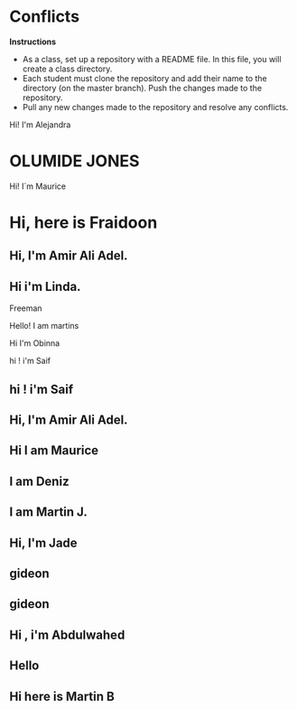# Conflicts

**Instructions**
* As a class, set up a repository with a README file. In this file, you will create a class directory.
* Each student must clone the repository and add their name to the directory (on the master branch). Push the changes made to the repository. 
* Pull any new changes made to the repository and resolve any conflicts. 


Hi! I'm Alejandra 
# OLUMIDE JONES
Hi! I´m Maurice

# Hi, here is Fraidoon 

## Hi, I'm Amir Ali Adel.

## Hi i'm Linda.

Freeman

Hello! I am martins

Hi I'm Obinna

hi ! i'm Saif
## hi ! i'm Saif
## Hi, I'm Amir Ali Adel.
## Hi I am Maurice
## I am Deniz
## I am Martin J.
## Hi, I'm Jade

## gideon

## gideon

## Hi , i'm Abdulwahed

## Hello

## Hi here is Martin B 

